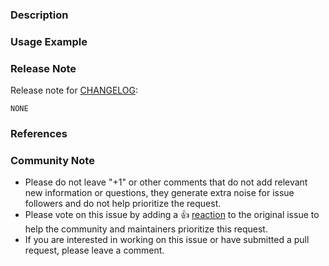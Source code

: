 <!---
Please DO NOT remove any fields from this template. If there is nothing to add, fill in N/A.
Use emojis in the pull request title according to its type:
 - Bug fix: 🐛 Fix ...
 - New feature or enhancement: 🚀 Add ...
 - Documentation: 📖 ...
For the rest type of the pull requests please use ✨.

Thank you!
--->

### Description
<!---
Please describe your changes in detail.
--->

### Usage Example
<!---
Please provide a usage example if you have implemented a new feature.
--->

### Release Note
Release note for [CHANGELOG](https://github.com/hashicorp/terraform-cloud-operator/blob/main/CHANGELOG.md):
<!--
Please write a release note message.
If the change is not user-facing, leave "NONE" in the release-note block below.
-->

```release-note
NONE
```

### References
<!---
Are there any other GitHub issues (open or closed) or Pull Requests that should be linked here?
For example:
 - Fixes: GH-0000
-->

### Community Note
<!--- Please keep this note for the community --->
* Please do not leave "+1" or other comments that do not add relevant new information or questions, they generate extra noise for issue followers and do not help prioritize the request.
* Please vote on this issue by adding a 👍 [reaction](https://blog.github.com/2016-03-10-add-reactions-to-pull-requests-issues-and-comments/) to the original issue to help the community and maintainers prioritize this request.
* If you are interested in working on this issue or have submitted a pull request, please leave a comment.
